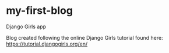 # my-first-blog
Django Girls app

Blog created following the online Django Girls tutorial found here: https://tutorial.djangogirls.org/en/
